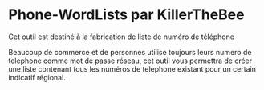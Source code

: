 <h1>Phone-WordLists par KillerTheBee</h1>
<p>Cet outil est destiné à la fabrication de liste de numéro de téléphone</p>
<p>Beaucoup de commerce et de personnes utilise toujours leurs numero de telephone comme mot de passe réseau, cet outil vous permettra de créer une liste contenant tous les numéros de telephone existant pour un certain indicatif régional.

